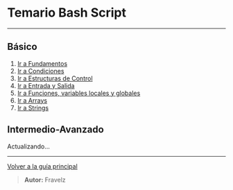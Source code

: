 # Temario Bash Script

---

## Básico

1. [Ir a Fundamentos](./1.comandosBash/2.fundaments.md)
2. [Ir a Condiciones](./1.comandosBash/3.condiciones.md)
3. [Ir a Estructuras de Control](./1.comandosBash/4.estControl.md)
4. [Ir a Entrada y Salida](./1.comandosBash/5.EntradaYSalida.md)
5. [Ir a Funciones, variables locales y globales](./1.comandosBash/6.funciones.md)
6. [Ir a Arrays](./1.comandosBash/7.Arrays.md)
7. [Ir a Strings](./1.comandosBash/8.manipulacionDeStrings.md)

## Intermedio-Avanzado

Actualizando...

---

[Volver a la guía principal](./readme.md#3-bash-script)

> **Autor:** Fravelz

